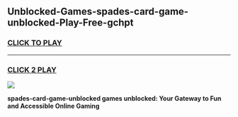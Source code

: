 
## Unblocked-Games-spades-card-game-unblocked-Play-Free-gchpt
<h3>
<a href="https://premium76.site?title=spades-card-game-unblocked&ref=18A1">CLICK TO PLAY</a></h3>
<hr>

<h3>
<a href="https://premium76.site?title=spades-card-game-unblocked&ref=18A1">CLICK 2 PLAY</a>
  
</h3>

<a href="https://premium76.site?title=spades-card-game-unblocked&ref=18A1"><img src="https://clearcache.store/games.png"></a>


**spades-card-game-unblocked games unblocked: Your Gateway to Fun and Accessible Online Gaming**
